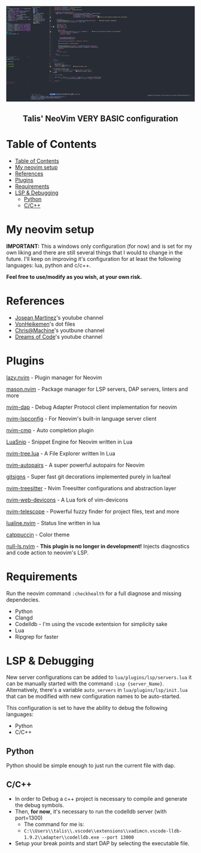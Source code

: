 <img src="imgs/cpp-dap.png" alt="cpp debugging with dap">
<h2 align="center">
Talis' NeoVim VERY BASIC configuration
</h2>

# Table of Contents

- [Table of Contents](#table-of-contents)
- [My neovim setup](#my-neovim-setup)
- [References](#references)
- [Plugins](#plugins)
- [Requirements](#requirements)
- [LSP \& Debugging](#lsp--debugging)
  - [Python](#python)
  - [C/C++](#cc)

# My neovim setup

**IMPORTANT:** This a windows only configuration (for now) and is set for my own liking and there are still several things that I would to change in the future.
I'll keep on improving it's configuration for at least the following languages: lua, python and c/c++.

**Feel free to use/modify as you wish, at your own risk.**

# References

* [Josean Martinez](https://www.youtube.com/@joseanmartinez)'s youtube channel
* [VonHeikemen](https://github.com/VonHeikemen/dotfiles/tree/master)'s dot files
* [Chris@Machine](https://www.youtube.com/@chrisatmachine)'s youtbune channel
* [Dreams of Code](https://www.youtube.com/@dreamsofcode/featured)'s youtube channel

# Plugins

[lazy.nvim](https://github.com/folke/lazy.nvim) - Plugin manager for Neovim

[mason.nvim](https://github.com/williamboman/mason.nvim) - Package manager for LSP servers, DAP servers, linters and more

[nvim-dap](https://github.com/mfussenegger/nvim-dap) - Debug Adapter Protocol client implementation for neovim

[nvim-lspconfig](https://github.com/neovim/nvim-lspconfig) - For Neovim's built-in language server client

[nvim-cmp](https://github.com/hrsh7th/nvim-cmp) - Auto completion plugin

[LuaSnip](https://github.com/L3MON4D3/LuaSnip) - Snippet Engine for Neovim written in Lua

[nvim-tree.lua](https://github.com/kyazdani42/nvim-tree.lua) - A File Explorer written In Lua

[nvim-autopairs](https://github.com/windwp/nvim-autopairs) - A super powerful autopairs for Neovim

[gitsigns](https://github.com/lewis6991/gitsigns.nvim) - Super fast git decorations implemented purely in lua/teal

[nvim-treesitter](https://github.com/nvim-treesitter/nvim-treesitter) - Nvim Treesitter configurations and abstraction layer

[nvim-web-devicons](https://github.com/kyazdani42/nvim-web-devicons) - A Lua fork of vim-devicons

[nvim-telescope](https://github.com/nvim-telescope/telescope.nvim) - Powerful fuzzy finder for project files, text and more

[lualine.nvim](https://github.com/nvim-lualine/lualine.nvim) - Status line written in lua

[catppuccin](https://github.com/catppuccin/catppuccin) - Color theme

[null-ls.nvim](hhttps://github.com/jose-elias-alvarez/null-ls.nvim) - **This plugin is no longer in development!** Injects diagnostics and code action to neovim's LSP.

# Requirements
Run the neovim command `:checkhealth` for a full diagnose and missing dependecies.

* Python
* Clangd
* Codelldb - I'm using the vscode extentsion for simplicity sake
* Lua
* Ripgrep for faster


# LSP & Debugging
New server configurations can be added to `lua/plugins/lsp/servers.lua` it can be manually started with the command `:Lsp {server_Name}`. Alternatively, there's a variable `auto_servers` in `lua/plugins/lsp/init.lua` that can be modified with new configuration names to be auto-started.

This configuration is set to have the ability to debug the following languages:
* Python
* C/C++

## Python
Python should be simple enough to just run the current file with dap.

## C/C++
* In order to Debug a c++ project is necessary to compile and generate the debug symbols.
* Then, **for now**, it's necessary to run the codelldb server (with port=1300)
  * The command for me is:
  * `C:\\Users\\talis\\.vscode\\extensions\\vadimcn.vscode-lldb-1.9.2\\adapter\\codelldb.exe --port 13000`
* Setup your break points and start DAP by selecting the executable file.
